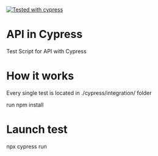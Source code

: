 <a href="https://github.com/cypress-io/cypress">
   <img alt="Tested with cypress" src="https://img.shields.io/badge/cypress-dashboard-brightgreen.svg">
</a>

# API in Cypress

Test Script for API with Cypress

# How it works

Every single test is located in ./cypress/integration/ folder

run npm install

# Launch test

npx cypress run
